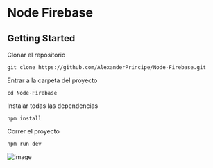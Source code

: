 # Node Firebase

## Getting Started

Clonar el repositorio

```
git clone https://github.com/AlexanderPrincipe/Node-Firebase.git
```

Entrar a la carpeta del proyecto

```
cd Node-Firebase
```

Instalar todas las dependencias

```
npm install
```

Correr el proyecto

```
npm run dev 
```



![image](https://user-images.githubusercontent.com/31213239/67161410-d84d6f80-f31f-11e9-894f-193917acfefc.png)

